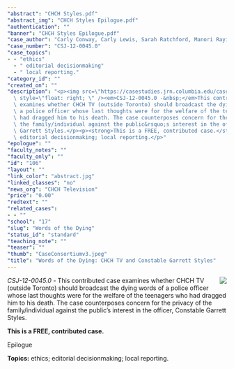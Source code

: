 ```yaml
---
"abstract": "CHCH Styles.pdf"
"abstract_img": "CHCH Styles Epilogue.pdf"
"authentication": ""
"banner": "CHCH Styles Epilogue.pdf"
"case_author": "Carly Conway, Carly Lewis, Sarah Ratchford, Manori Rayindran"
"case_number": "CSJ-12-0045.0"
"case_topics":
- - "ethics"
  - " editorial decisionmaking"
  - " local reporting."
"category_id": ""
"created_on": ""
"description": "<p><img src=\"https://casestudies.jrn.columbia.edu/casestudy/files/photos/685/abstract.jpg\"\
  \ style=\"float: right; \" /><em>CSJ-12-0045.0 -&nbsp;</em>This contributed case\
  \ examines whether CHCH TV (outside Toronto) should broadcast the dying words of\
  \ a police officer whose last thoughts were for the welfare of the teenagers who\
  \ had dragged him to his death. The case counterposes concern for the privacy of\
  \ the family/individual against the public&rsquo;s interest in the officer, Constable\
  \ Garrett Styles.</p><p><strong>This is a FREE, contributed case.</strong></p><p>Epilogue</p><p><strong>Topics:</strong>&nbsp;ethics;\
  \ editorial decisionmaking; local reporting.</p>"
"epologue": ""
"faculty_notes": ""
"faculty_only": ""
"id": "106"
"layout": ""
"link_color": "abstract.jpg"
"linked_classes": "no"
"news_org": "CHCH Television"
"price": "0.00"
"redtext": ""
"related_cases":
- - ""
"school": "17"
"slug": "Words of the Dying"
"status_id": "standard"
"teaching_note": ""
"teaser": ""
"thumb": "CaseConsortiumv3.jpeg"
"title": "Words of the Dying: CHCH TV and Constable Garrett Styles"
---
```

<p><img src="https://casestudies.jrn.columbia.edu/casestudy/files/photos/685/abstract.jpg" style="float: right; " /><em>CSJ-12-0045.0 -&nbsp;</em>This contributed case examines whether CHCH TV (outside Toronto) should broadcast the dying words of a police officer whose last thoughts were for the welfare of the teenagers who had dragged him to his death. The case counterposes concern for the privacy of the family/individual against the public&rsquo;s interest in the officer, Constable Garrett Styles.</p><p><strong>This is a FREE, contributed case.</strong></p><p>Epilogue</p><p><strong>Topics:</strong>&nbsp;ethics; editorial decisionmaking; local reporting.</p>
